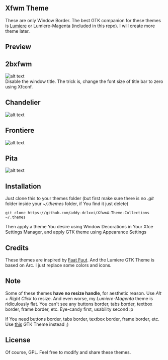 ## Xfwm Theme
These are only Window Border. The best GTK companion for these themes is [Lumiere](https://github.com/addy-dclxvi/Openbox-Theme-Collections) or Lumiere-Magenta (included in this repo). I will create more theme later.

## Preview

## 2bxfwm
![alt text](https://raw.githubusercontent.com/addy-dclxvi/Xfwm4-Theme-Collections/master/preview-2bxfwm.jpg) <br />
Disable the window title. The trick is, change the font size of title bar to zero using Xfconf.

## Chandelier
![alt text](https://raw.githubusercontent.com/addy-dclxvi/Xfwm4-Theme-Collections/master/preview-chandelier.jpg) <br />

## Frontiere
![alt text](https://raw.githubusercontent.com/addy-dclxvi/Xfwm4-Theme-Collections/master/preview-frontiere.jpg) <br />

## Pita
![alt text](https://raw.githubusercontent.com/addy-dclxvi/Xfwm4-Theme-Collections/master/preview-pita.jpg) <br />

## Installation
Just clone this to your themes folder (but first make sure there is no *.git* folder inside your *~/.themes* folder, if You find it just delete)
```
git clone https://github.com/addy-dclxvi/Xfwm4-Theme-Collections ~/.themes
```
Then apply a theme You desire using Window Decorations in Your Xfce Settings Manager, and apply GTK theme using Appearance Settings

## Credits
These themes are inspired by [Faat Fuut](https://www.facebook.com/faat.fuut). And the Lumiere GTK Theme is based on Arc. I just replace some colors and icons.

## Note
Some of these themes **have no resize handle**, for aesthetic reason. Use *Alt + Right Click* to resize. And even worse, my *Lumiere-Magenta* theme is ridiculously flat. You can't see any buttons border, tabs border, textbox border, frame border, etc. Eye-candy first, usability second :p

If You need buttons border, tabs border, textbox border, frame border, etc. Use [this](https://github.com/addy-dclxvi/Openbox-Theme-Collections) GTK Theme instead ;)

## License
Of course, GPL. Feel free to modify and share these themes.
